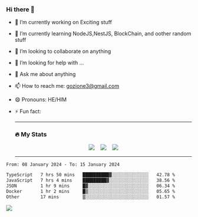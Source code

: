 ### Hi there 👋

<!--
**charlieScript/charlieScript** is a ✨ _special_ ✨ repository because its `README.md` (this file) appears on your GitHub profile.

Here are some ideas to get you started: -->

- 🔭 I’m currently working on Exciting stuff
- 🌱 I’m currently learning NodeJS,NestJS, BlockChain, and oother random stuff
- 👯 I’m looking to collaborate on anything
- 🤔 I’m looking for help with ...
- 💬 Ask me about anything
- 📫 How to reach me: gozione3@gmail.com
- 😄 Pronouns: HE/HIM
- ⚡ Fun fact:


  ---

  ### :fire: My Stats

  <div id="stats" align="center">
  <img src="http://github-readme-streak-stats.herokuapp.com?user=charlieScript&theme=dark&date_format=M%20j%5B%2C%20Y%5D" />&nbsp;&nbsp;&nbsp;
  <img src="https://github-readme-stats.vercel.app/api/top-langs/?username=charlieScript&layout=compact&theme=vision-friendly-dark"/>&nbsp;&nbsp;&nbsp;
  <img src="https://github-readme-stats.vercel.app/api?username=charlieScript&show_icons=true&theme=radical"/>
  </div>

  ---



<!--START_SECTION:waka-->

```txt
From: 08 January 2024 - To: 15 January 2024

TypeScript   7 hrs 50 mins   ██████████▓░░░░░░░░░░░░░░   42.78 %
JavaScript   7 hrs 4 mins    █████████▓░░░░░░░░░░░░░░░   38.56 %
JSON         1 hr 9 mins     █▓░░░░░░░░░░░░░░░░░░░░░░░   06.34 %
Docker       1 hr 2 mins     █▒░░░░░░░░░░░░░░░░░░░░░░░   05.65 %
Other        17 mins         ▒░░░░░░░░░░░░░░░░░░░░░░░░   01.57 %
```

<!--END_SECTION:waka-->
![](https://komarev.com/ghpvc/?username=charlieScript)
